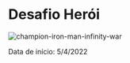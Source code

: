 # Desafio Herói

![champion-iron-man-infinity-war](https://user-images.githubusercontent.com/1486391/161606192-53eceff2-0dc8-4c2d-b0d8-98a98211fe7a.jpeg)

Data de início: 5/4/2022
